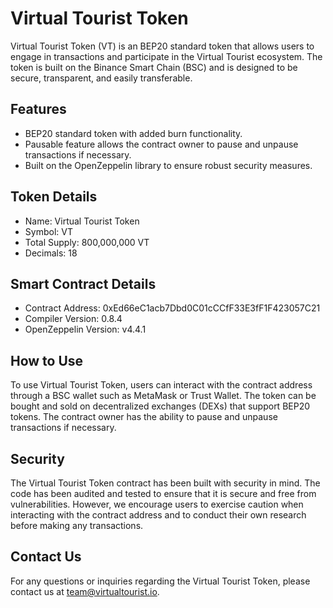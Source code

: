 # Virtual Tourist Token

Virtual Tourist Token (VT) is an BEP20 standard token that allows users to engage in transactions and participate in the Virtual Tourist ecosystem. The token is built on the Binance Smart Chain (BSC) and is designed to be secure, transparent, and easily transferable.

## Features

- BEP20 standard token with added burn functionality.
- Pausable feature allows the contract owner to pause and unpause transactions if necessary.
- Built on the OpenZeppelin library to ensure robust security measures.

## Token Details

- Name: Virtual Tourist Token
- Symbol: VT
- Total Supply: 800,000,000 VT
- Decimals: 18

## Smart Contract Details

- Contract Address: 0xEd66eC1acb7Dbd0C01cCCfF33E3fF1F423057C21 
- Compiler Version: 0.8.4
- OpenZeppelin Version: v4.4.1

## How to Use

To use Virtual Tourist Token, users can interact with the contract address through a BSC wallet such as MetaMask or Trust Wallet. The token can be bought and sold on decentralized exchanges (DEXs) that support BEP20 tokens. The contract owner has the ability to pause and unpause transactions if necessary.

## Security

The Virtual Tourist Token contract has been built with security in mind. The code has been audited and tested to ensure that it is secure and free from vulnerabilities. However, we encourage users to exercise caution when interacting with the contract address and to conduct their own research before making any transactions.

## Contact Us

For any questions or inquiries regarding the Virtual Tourist Token, please contact us at team@virtualtourist.io.
